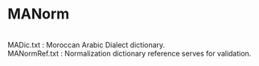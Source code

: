 # MANorm
<br> MADic.txt : Moroccan Arabic Dialect dictionary. 
<br> MANormRef.txt : Normalization dictionary reference serves for validation.

